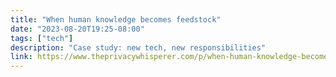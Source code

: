 ```yaml
---
title: "When human knowledge becomes feedstock"
date: "2023-08-20T19:25-08:00"
tags: ["tech"]
description: "Case study: new tech, new responsibilities"
link: https://www.theprivacywhisperer.com/p/when-human-knowledge-becomes-feedstock
---
```

